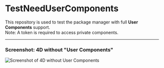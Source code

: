 # TestNeedUserComponents

This repository is used to test the package manager with full **User Components** support.  
Note: A token is required to access private components.

---

### Screenshot: 4D without "User Components"

![Screenshot of 4D without User Components](https://github.com/user-attachments/assets/d851a102-c98e-45f8-a27f-da3e3e9c498d)
